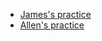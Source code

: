 
- [James's practice](https://hdcola.github.io/BootCamp2025/jsts/007.Weather/JamesG/)
- [Allen's practice](https://hdcola.github.io/BootCamp2025/jsts/007.Weather/Allen/)
